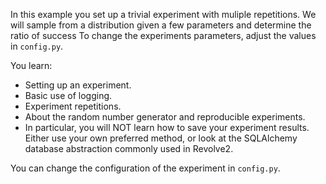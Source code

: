 In this example you set up a trivial experiment with muliple repetitions.
We will sample from a distribution given a few parameters and determine the ratio of success
To change the experiments parameters, adjust the values in `config.py`.

You learn:
- Setting up an experiment.
- Basic use of logging.
- Experiment repetitions.
- About the random number generator and reproducible experiments.
- In particular, you will NOT learn how to save your experiment results.
  Either use your own preferred method, or look at the SQLAlchemy database abstraction commonly used in Revolve2.

You can change the configuration of the experiment in `config.py`.

